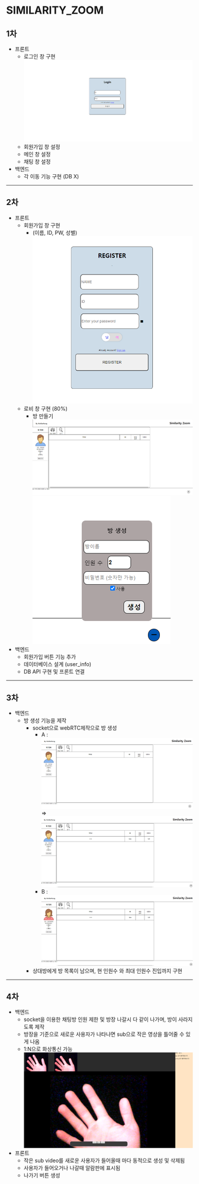 # SIMILARITY_ZOOM

## 1차
- 프론트
    - 로그인 창 구현
    ![alt text](images/image.png)
    - 회원가입 창 설정
    - 메인 창 설정
    - 채팅 창 설정
- 백엔드
    - 각 이동 기능 구현 (DB X)

---------------------------------------------

## 2차
- 프론트 
    - 회원가입 창 구현 
        - (이름, ID, PW, 성별)
        ![alt text](images/image-2.png)
    - 로비 창 구현 (80%)
        - 방 만들기
        ![alt text](images/image-1.png)
        ![alt text](images/image-3.png)
- 백엔드
    - 회원가입 버튼 기능 추가
    - 데이터베이스 설계 (user_info)
    - DB API 구현 및 프론트 연결

---------------------------------------------

## 3차
- 백엔드
    - 방 생성 기능을 제작
        - socket으로 webRTC제작으로 방 생성
            - A : ![alt text](images/image-4.png) => ![alt text](images/image-5.png)
            - B : ![alt text](images/image-6.png)
        - 상대방에게 방 목록이 남으며, 현 인원수 와 최대 인원수 진입까지 구현

---------------------------------------------

## 4차
- 백엔드
    - socket을 이용한 채팅방 인원 제한 및 방장 나갈시 다 같이 나가며, 방이 사라지도록 제작
    - 방장을 기준으로 새로운 사용자가 나타나면 sub으로 작은 영상을 틀어줄 수 있게 나옴
    - 1:N으로 화상통신 가능 
    ![alt text](images/image-7.png) 
- 프론트
    - 작은 sub video를 새로운 사용자가 들어올때 마다 동적으로 생성 및 삭제됨
    - 사용자가 들어오거나 나갈때 알람판에 표시됨
    - 나가기 버튼 생성